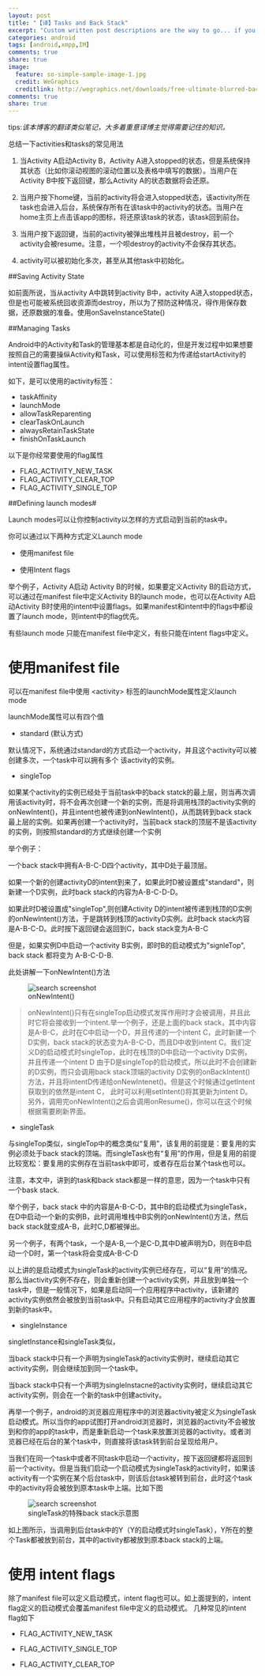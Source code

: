 ```yaml
---
layout: post
title: "【译】Tasks and Back Stack"
excerpt: "Custom written post descriptions are the way to go... if you're not lazy."
categories: android
tags: [android,xmpp,IM]
comments: true
share: true
image:
  feature: so-simple-sample-image-1.jpg
  credit: WeGraphics
  creditlink: http://wegraphics.net/downloads/free-ultimate-blurred-background-pack/
comments: true
share: true
---
```



tips:*该本博客的翻译类似笔记，大多着重意译博主觉得需要记住的知识。*

总结一下activities和tasks的常见用法

1. 当Activity A启动Activity B，Activity A进入stopped的状态，但是系统保持其状态（比如你滚动视图的滚动位置以及表格中填写的数据）。当用户在Activity B中按下返回键，那么Activity A的状态数据将会还原。

2. 当用户按下home键，当前的activity将会进入stopped状态，该activity所在task也会进入后台，系统保存所有在该task中的activity的状态。当用户在home主页上点击该app的图标，将还原该task的状态，该task回到前台。

3. 当用户按下返回键，当前的activity被弹出堆栈并且被destroy，前一个activity会被resume。注意，一个呗destroy的activity不会保存其状态。

4. activity可以被初始化多次，甚至从其他task中初始化。


##Saving Activity State

如前面所说，当从activity A中跳转到activity B中，activity A进入stopped状态，但是也可能被系统回收资源而destroy，所以为了预防这种情况，得作用保存数据，还原数据的准备。使用onSaveInstanceState()

##Managing Tasks

Android中的Activity和Task的管理基本都是自动化的，但是开发过程中如果想要按照自己的需要操纵Activity和Task，可以使用<activity>标签和为传递给startActivity的intent设置flag属性。

如下，是可以使用的activity标签：

+ taskAffinity
+ launchMode
+ allowTaskReparenting
+ clearTaskOnLaunch
+ alwaysRetainTaskState
+ finishOnTaskLaunch

以下是你经常要使用的flag属性

+ FLAG_ACTIVITY_NEW_TASK
+ FLAG_ACTIVITY_CLEAR_TOP
+ FLAG_ACTIVITY_SINGLE_TOP


##Defining launch modes#

Launch modes可以让你控制activity以怎样的方式启动到当前的task中。

你可以通过以下两种方式定义Launch mode

+ 使用manifest file

+ 使用Intent flags


举个例子，Activity A启动 Activity B的时候，如果要定义Activity B的启动方式，可以通过在manifest file中定义Activity B的launch mode，也可以在Activity A启动Activity B时使用的intent中设置flags。如果manifest和intent中的flags中都设置了launch mode，则intent中的flag优先。

有些launch mode 只能在manifest file中定义，有些只能在intent flags中定义。

# 使用manifest file

可以在manifest file中使用 \<activity\> 标签的launchMode属性定义launch mode

launchMode属性可以有四个值

+ standard (默认方式)

默认情况下，系统通过standard的方式启动一个activity，并且这个activity可以被创建多次，一个task中可以拥有多个
该activity的实例。

+ singleTop

如果某个activity的实例已经处于当前task中的back statck的最上层，则当再次调用该activity时，将不会再次创建一个新的实例，而是将调用栈顶的activity实例的onNewIntent()，并且intent也被传递到onNewIntent()，从而跳转到back stack最上层的实例。如果再创建一个activity时，当前back stack的顶层不是该activity的实例，则按照standard的方式继续创建一个实例

举个例子：

一个back stack中拥有A-B-C-D四个activity，其中D处于最顶层。

如果一个新的创建activityD的intent到来了，如果此时D被设置成"standard"，则新建一个D实例，此时back stack的内容为A-B-C-D-D。

如果此时D被设置成"singleTop",则创建Activity D的intent被传递到栈顶的D实例的onNewIntent()方法，于是跳转到栈顶的activityD实例。此时back stack内容是A-B-C-D。此时按下返回键会返回到C，back stack变为A-B-C

但是，如果实例D中启动一个activity B实例，即时B的启动模式为"signleTop", back stack 都将变为 A-B-C-D-B.



此处讲解一下onNewIntent()方法

<figure>
  <img src="{{ site.url }}/images/onNewIntent.png" alt="search screenshot">
  <figcaption>onNewIntent()</figcaption>
</figure>


> onNewIntent()只有在singleTop启动模式发挥作用时才会被调用，并且此时它将会接收到一个intent.举一个例子，还是上面的back stack，其中内容是A-B-C，此时在C中启动一个D，并且传递的一个intent C，此时新建一个D实例，back stack的状态变为A-B-C-D，而且D中收到intent C。我们定义D的启动模式时singleTop，此时在栈顶的D中启动一个activity D实例，并且传递一个intent D 由于D是singleTop的启动模式，所以此时不会创建新的D实例，而只会调用back stack顶端的activity D实例的onBackIntent() 方法，并且将intentD传递给onNewIntenet()。但是这个时候通过getIntent获取到的依然是intent C，
此时可以利用setIntent()将其更新为intent D。另外，调用完onNewIntent()之后会调用onResume()，你可以在这个时候根据需要刷新界面。



+ singleTask

与singleTop类似，singleTop中的概念类似“复用”，该复用的前提是：要复用的实例必须处于back stack的顶端。而singleTask也有“复用”的作用，但是复用的前提比较宽松：要复用的实例存在当前task中即可，或者存在后台某个task也可以。

注意，本文中，讲到的task和back stack都是一样的意思，因为一个task中只有一个bask stack.



举个例子，back stack 中的内容是A-B-C-D，其中B的启动模式为singleTask，在D中启动一个新的实例B，此时调用堆栈中B实例的onNewIntent()方法，然后back stack就变成A-B，此时C,D都被弹出。

另一个例子，有两个task，一个是A-B,一个是C-D,其中D被声明为D，则在B中启动一个D时，第一个task将会变成A-B-C-D


以上讲的是启动模式为singleTask的activity实例已经存在，可以“复用”的情况。那么当activity实例不存在，则会重新创建一个activity实例，并且放到单独一个task中，但是一般情况下，如果是启动同一个应用程序中activity，该新建的activity实例依然会被放到当前task中。只有启动其它应用程序的activity才会放置到新的task中。

+ singleInstance

singletInstance和singleTask类似，

当back stack中只有一个声明为singleTask的activity实例时，继续启动其它activity实例，则会继续加到同一个task中。

当back stack中只有一个声明为singleInstacne的activity实例时，继续启动其它activity实例，则会在一个新的task中创建activity。


再举一个例子，android的浏览器应用程序中的浏览器activity被定义为singleTask启动模式。所以当你的app试图打开android浏览器时，浏览器的activity不会被放到和你的app的task中，而是重新启动一个task来放置浏览器的activity。或者浏览器已经在后台的某个task中，则直接将该task转到前台呈现给用户。

当我们在同一个task中或者不同task中启动一个activity，按下返回键都将返回到前一个activity。但是当我们启动一个启动模式为singleTask的activity时，如果该activity有一个实例在某个后台task中，则该后台task被转到前台，此时这个task中的activity将会被放到原本task中上端。比如下图


<figure>
  <img src="{{ site.url }}/images/singleTask.png" alt="search screenshot">
  <figcaption>singleTask的特殊back stack示意图</figcaption>
</figure>


如上图所示，当调用到后台task中的Y（Y的启动模式时singleTask），Y所在的整个Task都被放到前台，其中的activity都被放到原本back stack的上端。


# 使用 intent flags

除了manifest file可以定义启动模式，intent flag也可以。如上面提到的，intent flag定义的启动模式会覆盖manifest file中定义的启动模式。 几种常见的intent flag如下


+ FLAG_ACTIVITY_NEW_TASK 



+ FLAG_ACTIVITY_SINGLE_TOP



+ FLAG_ACTIVITY_CLEAR_TOP




